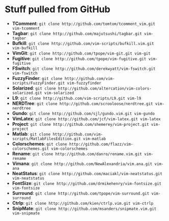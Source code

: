# Stuff pulled from GitHub

* **TComment**:           `git clone http://github.com/tomtom/tcomment_vim.git vim-tcomment`
* **Tagbar**:             `git clone http://github.com/majutsushi/tagbar.git vim-tagbar`
* **Bufkill**:            `git clone http://github.com/vim-scripts/bufkill.vim.git vim-bufkill`
* **VimGit**:             `git clone http://github.com/tpope/vim-git.git vim-git`
* **Fugitive**:           `git clone http://github.com/tpope/vim-fugitive.git vim-fugitive`
* **FSwitch**:            `git clone http://github.com/derekwyatt/vim-fswitch.git vim-fswitch`
* **FuzzyFinder**:        `git clone http://github.com/vim-scripts/FuzzyFinder.git vim-fuzzyfinder`
* **Solarized**:          `git clone http://github.com/altercation/vim-colors-solarized.git vim-solarized`
* **L9**:                 `git clone http://github.com/vim-scripts/L9.git vim-l9`
* **NERDTree**:           `git clone http://github.com/scrooloose/nerdtree.git vim-nerdtree`
* **Gundo**:              `git clone http://github.com/sjl/gundo.vim.git vim-gundo`
* **VimLatex**:           `git clone http://github.com/jcf/vim-latex.git vim-latex`
* **Project**:            `git clone http://github.com/shemerey/vim-project.git vim-project`
* **Matlab**:             `git clone http://github.com/vim-scripts/MatlabFilesEdition.git vim-matlab`
* **Colorschemes**:       `git clone http://github.com/flazz/vim-colorschemes.git vim-colorschemes`
* **Rename**:             `git clone http://github.com/danro/rename.vim.git vim-rename`
* **Vimana**:             `git clone http://github.com/NewAlexandria/vim.ana.git vim-ana`
* **NeatStatus**:         `git clone http://github.com/maciakl/vim-neatstatus.git vim-neatstatus` 
* **FontSize**:           `git clone http://github.com/drmikehenry/vim-fontsize.git vim-fontsize`
* **Surround**:           `git clone http://github.com/tpope/vim-surround.git vim-surround`
* **Ctrlp**:              `git clone http://github.com/kien/ctrlp.vim.git vim-ctrlp`
* **SnipMate**:           `git clone http://github.com/msanders/snipmate.vim.git vim-snipmate`
